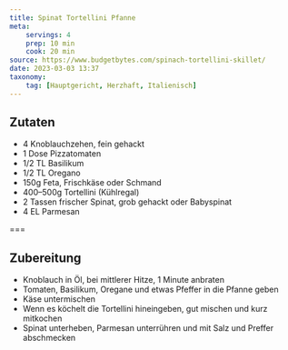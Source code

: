 ```yaml
---
title: Spinat Tortellini Pfanne
meta:
    servings: 4
    prep: 10 min
    cook: 20 min
source: https://www.budgetbytes.com/spinach-tortellini-skillet/
date: 2023-03-03 13:37
taxonomy:
    tag: [Hauptgericht, Herzhaft, Italienisch]
---
```

## Zutaten

* 4 Knoblauchzehen, fein gehackt
* 1 Dose Pizzatomaten
* 1/2 TL Basilikum
* 1/2 TL Oregano
* 150g Feta, Frischkäse oder Schmand
* 400–500g Tortellini (Kühlregal)
* 2 Tassen frischer Spinat, grob gehackt oder Babyspinat
* 4 EL Parmesan

===

## Zubereitung

* Knoblauch in Öl, bei mittlerer Hitze, 1 Minute anbraten
* Tomaten, Basilikum, Oregane und etwas Pfeffer in die Pfanne geben
* Käse untermischen
* Wenn es köchelt die Tortellini hineingeben, gut mischen und kurz mitkochen
* Spinat unterheben, Parmesan unterrühren und mit Salz und Preffer abschmecken